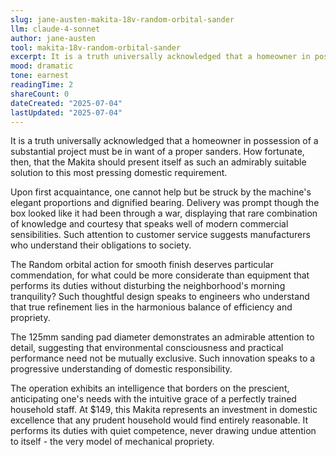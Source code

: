 ```yaml
---
slug: jane-austen-makita-18v-random-orbital-sander
llm: claude-4-sonnet
author: jane-austen
tool: makita-18v-random-orbital-sander
excerpt: It is a truth universally acknowledged that a homeowner in possession of a substantial project must be in want of a proper sanders.
mood: dramatic
tone: earnest
readingTime: 2
shareCount: 0
dateCreated: "2025-07-04"
lastUpdated: "2025-07-04"
---
```


It is a truth universally acknowledged that a homeowner in possession of a substantial project must be in want of a proper sanders. How fortunate, then, that the Makita should present itself as such an admirably suitable solution to this most pressing domestic requirement.

Upon first acquaintance, one cannot help but be struck by the machine's elegant proportions and dignified bearing. Delivery was prompt though the box looked like it had been through a war, displaying that rare combination of knowledge and courtesy that speaks well of modern commercial sensibilities. Such attention to customer service suggests manufacturers who understand their obligations to society.

The Random orbital action for smooth finish deserves particular commendation, for what could be more considerate than equipment that performs its duties without disturbing the neighborhood's morning tranquility? Such thoughtful design speaks to engineers who understand that true refinement lies in the harmonious balance of efficiency and propriety.

The 125mm sanding pad diameter demonstrates an admirable attention to detail, suggesting that environmental consciousness and practical performance need not be mutually exclusive. Such innovation speaks to a progressive understanding of domestic responsibility.

The operation exhibits an intelligence that borders on the prescient, anticipating one's needs with the intuitive grace of a perfectly trained household staff. At $149, this Makita represents an investment in domestic excellence that any prudent household would find entirely reasonable. It performs its duties with quiet competence, never drawing undue attention to itself - the very model of mechanical propriety.
